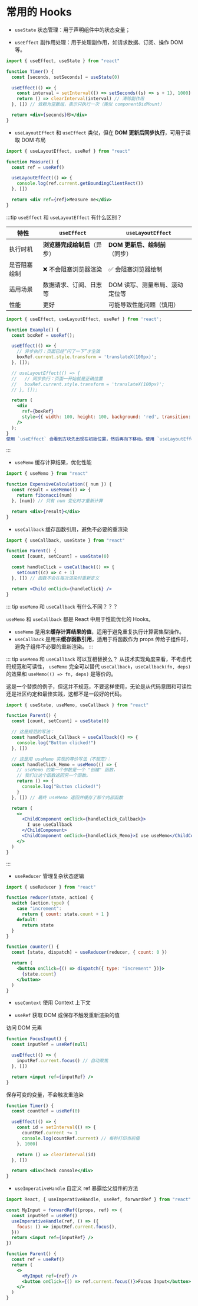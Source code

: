 # 常用的 Hooks

- `useState` 状态管理：用于声明组件中的状态变量；

- `useEffect` 副作用处理：用于处理副作用，如请求数据、订阅、操作 DOM 等。

```jsx
import { useEffect, useState } from "react"

function Timer() {
  const [seconds, setSeconds] = useState(0)

  useEffect(() => {
    const interval = setInterval(() => setSeconds((s) => s + 1), 1000)
    return () => clearInterval(interval) // 清除副作用
  }, []) // 依赖为空数组，表示只执行一次（类似 componentDidMount）

  return <div>{seconds}秒</div>
}
```

- `useLayoutEffect` 和 `useEffect` 类似，但在 **DOM 更新后同步执行**，可用于读取 DOM 布局

```jsx
import { useLayoutEffect, useRef } from "react"

function Measure() {
  const ref = useRef()

  useLayoutEffect(() => {
    console.log(ref.current.getBoundingClientRect())
  }, [])

  return <div ref={ref}>Measure me</div>
}
```

:::tip `useEffect` 和 `useLayoutEffect` 有什么区别？

| 特性         | `useEffect`                  | `useLayoutEffect`              |
| ------------ | ---------------------------- | ------------------------------ |
| 执行时机     | **浏览器完成绘制后**（异步） | **DOM 更新后、绘制前**（同步） |
| 是否阻塞绘制 | ❌ 不会阻塞浏览器渲染        | ✅ 会阻塞浏览器绘制            |
| 适用场景     | 数据请求、订阅、日志等       | DOM 读写、测量布局、滚动定位等 |
| 性能         | 更好                         | 可能导致性能问题（慎用）       |

```jsx
import { useEffect, useLayoutEffect, useRef } from 'react';

function Example() {
  const boxRef = useRef();

  useEffect(() => {
    // 异步执行：页面已经“闪了一下”才生效
    boxRef.current.style.transform = 'translateX(100px)';
  }, []);

  // useLayoutEffect(() => {
  //   // 同步执行：页面一开始就是正确位置
  //   boxRef.current.style.transform = 'translateX(100px)';
  // }, []);

  return (
    <div
      ref={boxRef}
      style={{ width: 100, height: 100, background: 'red', transition: 'transform 0.3s' }}
    />
  );
}
使用 `useEffect` 会看到方块先出现在初始位置，然后再向下移动。使用 `useLayoutEffect` 则不会看到闪烁，DOM 在绘制前被修改。

```

:::

- `useMemo` 缓存计算结果，优化性能

```jsx
import { useMemo } from "react"

function ExpensiveCalculation({ num }) {
  const result = useMemo(() => {
    return fibonacci(num)
  }, [num]) // 只有 num 变化时才重新计算

  return <div>{result}</div>
}
```

- `useCallback` 缓存函数引用，避免不必要的重渲染

```jsx
import { useCallback, useState } from "react"

function Parent() {
  const [count, setCount] = useState(0)

  const handleClick = useCallback(() => {
    setCount((c) => c + 1)
  }, []) // 函数不会在每次渲染时重新定义

  return <Child onClick={handleClick} />
}
```

::: tip `useMemo` 和 `useCallback` 有什么不同？？？

`useMemo` 和 `useCallback` 都是 React 中用于性能优化的 Hooks。

- `useMemo` 是用来**缓存计算结果的值**，适用于避免重复执行计算密集型操作。
- `useCallback` 是用来**缓存函数引用**，适用于将函数作为 props 传给子组件时，避免子组件不必要的重新渲染。
  :::

::: tip `useMemo` 和 `useCallback` 可以互相替换么？
从技术实现角度来看，不考虑代码规范和可读性， `useMemo` 完全可以替代 `useCallback`，`useCallback(fn, deps)` 的效果和 `useMemo(() => fn, deps)` 是等价的。

这是一个替换的例子，但这并不规范，不要这样使用，无论是从代码意图和可读性还是社区约定和最佳实践，这都不是一段好的代码。

```jsx
import { useState, useMemo, useCallback } from "react"

function Parent() {
  const [count, setCount] = useState(0)

  // 这是规范的写法：
  const handleClick_Callback = useCallback(() => {
    console.log("Button clicked!")
  }, [])

  // 这是用 useMemo 实现的等价写法（不规范）：
  const handleClick_Memo = useMemo(() => {
    // useMemo 的第一个参数是一个 "创建" 函数，
    // 我们让这个函数返回另一个函数。
    return () => {
      console.log("Button clicked!")
    }
  }, []) // 最终 useMemo 返回并缓存了那个内部函数

  return (
    <>
      <ChildComponent onClick={handleClick_Callback}>
        I use useCallback
      </ChildComponent>
      <ChildComponent onClick={handleClick_Memo}>I use useMemo</ChildComponent>
    </>
  )
}
```

:::

- `useReducer` 管理复杂状态逻辑

```jsx
import { useReducer } from "react"

function reducer(state, action) {
  switch (action.type) {
    case "increment":
      return { count: state.count + 1 }
    default:
      return state
  }
}

function counter() {
  const [state, dispatch] = useReducer(reducer, { count: 0 })

  return (
    <button onClick={() => dispatch({ type: "increment" })}>
      {state.count}
    </button>
  )
}
```

- `useContext` 使用 Context 上下文

- `useRef` 获取 DOM 或保存不触发重新渲染的值

访问 DOM 元素

```jsx
function FocusInput() {
  const inputRef = useRef(null)

  useEffect(() => {
    inputRef.current.focus() // 自动聚焦
  }, [])

  return <input ref={inputRef} />
}
```

保存可变的变量，不会触发重渲染

```jsx
function Timer() {
  const countRef = useRef(0)

  useEffect(() => {
    const id = setInterval(() => {
      countRef.current += 1
      console.log(countRef.current) // 每秒打印当前值
    }, 1000)

    return () => clearInterval(id)
  }, [])

  return <div>Check console</div>
}
```

- `useImperativeHandle` 自定义 ref 暴露给父组件的方法

```jsx
import React, { useImperativeHandle, useRef, forwardRef } from "react"

const MyInput = forwardRef((props, ref) => {
  const inputRef = useRef()
  useImperativeHandle(ref, () => ({
    focus: () => inputRef.current.focus(),
  }))
  return <input ref={inputRef} />
})

function Parent() {
  const ref = useRef()
  return (
    <>
      <MyInput ref={ref} />
      <button onClick={() => ref.current.focus()}>Focus Input</button>
    </>
  )
}
```
